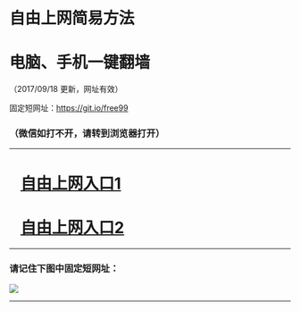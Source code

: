 ﻿# 自由上网简易方法

# 电脑、手机一键翻墙

（2017/09/18 更新，网址有效）

固定短网址：https://git.io/free99

### （微信如打不开，请转到浏览器打开）


***





# &nbsp;&nbsp; <a href="http://ft3246214601.fwq-tz1005.info/fwqtz01.html?t=09180019837 " target="_blank">自由上网入口1</a>
# &nbsp;&nbsp; <a href="http://ft3152718347.fwq-tz1006.info/fwqtz02.html?t=091800122020 " target="_blank">自由上网入口2</a>
***

### 请记住下图中固定短网址：

<img src="https://s3-us-west-2.amazonaws.com/fwq-1001/yjfq-20170905okok.png" /> 


***

